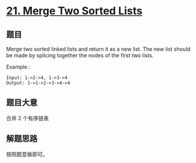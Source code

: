 # [21. Merge Two Sorted Lists](https://leetcode.com/problems/merge-two-sorted-lists/)

## 题目

Merge two sorted linked lists and return it as a new list. The new list should be made by splicing together the nodes of the first two lists.

Example :

```
Input: 1->2->4, 1->3->4
Output: 1->1->2->3->4->4

```

## 题目大意

合并 2 个有序链表

## 解题思路

按照题意做即可。